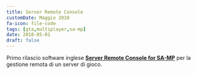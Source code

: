 ```yaml
---
title: Server Remote Console
customDate: Maggio 2018
fa-icon: file-code
tags: [gta,multiplayer,sa-mp]
date: 2018-05-01
draft: false
---
```


Primo rilascio software inglese **[Server Remote Console for SA-MP](http://src.debug.ovh)** per la gestione remota di un server di gioco.
